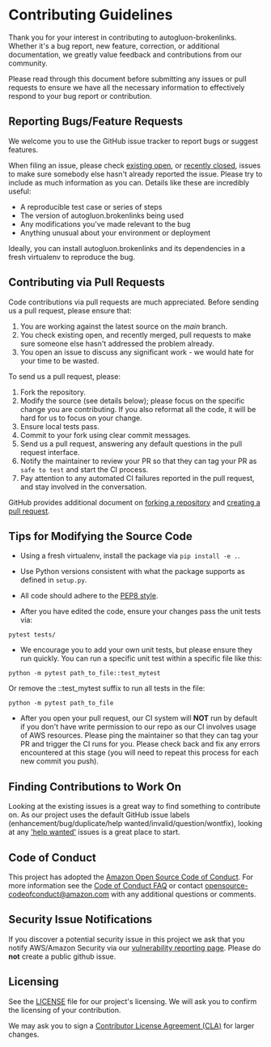 # Contributing Guidelines

Thank you for your interest in contributing to autogluon-brokenlinks. Whether it's a bug report, new feature, correction, or additional
documentation, we greatly value feedback and contributions from our community.

Please read through this document before submitting any issues or pull requests to ensure we have all the necessary
information to effectively respond to your bug report or contribution.


## Reporting Bugs/Feature Requests

We welcome you to use the GitHub issue tracker to report bugs or suggest features.

When filing an issue, please check [existing open](https://github.com/autogluon/autogluon-brokenlinks/issues), or [recently closed](https://github.com/autogluon/autogluon-brokenlinks/issues?q=is%3Aissue+is%3Aclosed), issues to make sure somebody else hasn't already
reported the issue. Please try to include as much information as you can. Details like these are incredibly useful:

* A reproducible test case or series of steps
* The version of autogluon.brokenlinks being used
* Any modifications you've made relevant to the bug
* Anything unusual about your environment or deployment

Ideally, you can install autogluon.brokenlinks and its dependencies in a fresh virtualenv to reproduce the bug.

## Contributing via Pull Requests
Code contributions via pull requests are much appreciated. Before sending us a pull request, please ensure that:

1. You are working against the latest source on the *main* branch.
2. You check existing open, and recently merged, pull requests to make sure someone else hasn't addressed the problem already.
3. You open an issue to discuss any significant work - we would hate for your time to be wasted.

To send us a pull request, please:

1. Fork the repository.
2. Modify the source (see details below); please focus on the specific change you are contributing. If you also reformat all the code, it will be hard for us to focus on your change.
3. Ensure local tests pass.
4. Commit to your fork using clear commit messages.
5. Send us a pull request, answering any default questions in the pull request interface.
6. Notify the maintainer to review your PR so that they can tag your PR as `safe to test` and start the CI process.
7. Pay attention to any automated CI failures reported in the pull request, and stay involved in the conversation.

GitHub provides additional document on [forking a repository](https://help.github.com/articles/fork-a-repo/) and
[creating a pull request](https://help.github.com/articles/creating-a-pull-request/).


## Tips for Modifying the Source Code

- Using a fresh virtualenv, install the package via `pip install -e .`.

- Use Python versions consistent with what the package supports as defined in `setup.py`.

- All code should adhere to the [PEP8 style](https://www.python.org/dev/peps/pep-0008/).

- After you have edited the code, ensure your changes pass the unit tests via:
```
pytest tests/
```

- We encourage you to add your own unit tests, but please ensure they run quickly. You can run a specific unit test within a specific file like this:
```
python -m pytest path_to_file::test_mytest
```
Or remove the ::test_mytest suffix to run all tests in the file:
```
python -m pytest path_to_file
```

- After you open your pull request, our CI system will **NOT** run by default if you don't have write permission to our repo as our CI involves usage of AWS resources. Please ping the maintainer so that they can tag your PR and trigger the CI runs for you. Please check back and fix any errors encountered at this stage (you will need to repeat this process for each new commit you push).


## Finding Contributions to Work On
Looking at the existing issues is a great way to find something to contribute on. As our project uses the default GitHub issue labels (enhancement/bug/duplicate/help wanted/invalid/question/wontfix), looking at any ['help wanted'](https://github.com/autogluon/autogluon-brokenlinks/labels/help%20wanted) issues is a great place to start.


## Code of Conduct
This project has adopted the [Amazon Open Source Code of Conduct](https://aws.github.io/code-of-conduct).
For more information see the [Code of Conduct FAQ](https://aws.github.io/code-of-conduct-faq) or contact
opensource-codeofconduct@amazon.com with any additional questions or comments.


## Security Issue Notifications
If you discover a potential security issue in this project we ask that you notify AWS/Amazon Security via our [vulnerability reporting page](http://aws.amazon.com/security/vulnerability-reporting/). Please do **not** create a public github issue.


## Licensing

See the [LICENSE](https://github.com/autogluon/autogluon-brokenlinks/blob/main/LICENSE) file for our project's licensing. We will ask you to confirm the licensing of your contribution.

We may ask you to sign a [Contributor License Agreement (CLA)](http://en.wikipedia.org/wiki/Contributor_License_Agreement) for larger changes.

